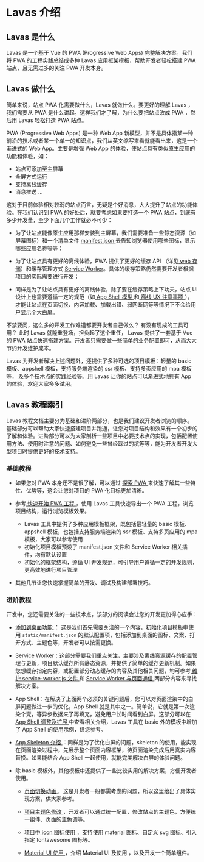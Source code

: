 #  Lavas 介绍

## Lavas 是什么

Lavas 是一个基于 Vue 的 PWA (Progressive Web Apps) 完整解决方案。我们将 PWA 的工程实践总结成多种 Lavas 应用框架模板，帮助开发者轻松搭建 PWA 站点，且无需过多的关注 PWA 开发本身。


## Lavas 做什么

简单来说，站点 PWA 化需要做什么，Lavas 就做什么。要更好的理解 Lavas ，我们需要从 PWA 是什么讲起。这样我们才了解，为什么要把站点改成 PWA ，然后用 Lavas 轻松打造 PWA 站点。

PWA (Progressive Web Apps) 是一种 Web App 新模型，并不是具体指某一种前沿的技术或者某一个单一的知识点，我们从英文缩写来看就能看出来，这是一个渐进式的 Web App。主要是增强 Web App 的体验，使站点具有类似原生应用的功能和体验，如：

- 站点可添加至主屏幕
- 全屏方式运行
- 支持离线缓存
- 消息推送
...

这对于目前体验相对较弱的站点而言，无疑是个好消息，大大提升了站点的功能体验。在我们认识到 PWA 的好处后，就要考虑如果要打造一个 PWA 站点，到底有多少开发量，至少下面几个工作就必不可少：

- 为了让站点能像原生应用那样安装到主屏幕，我们需要准备一些静态资源（如屏幕图标）和一个清单文件 [manifest.json ](https://lavas.baidu.com/doc/engage-retain-users/add-to-home-screen/introduction) 去告知浏览器使用哪些图标，显示哪些应用名称等等；


- 为了让站点具有更好的离线体验，PWA 提供了更好的缓存 API （详见[ web 存储](https://lavas.baidu.com/doc/offline-and-cache-loading/web-storage/overview)）和缓存管理方式 [Service Worker](https://lavas.baidu.com/doc/offline-and-cache-loading/service-worker/service-worker-introduction)。具体的缓存策略仍然需要开发者根据项目的实际需要进行开发；


- 同样是为了让站点具有更好的离线体验，除了要在缓存策略上下功夫，站点 UI 设计上也需要遵循一定的规范（如[ App Shell 模型 ](https://lavas.baidu.com/doc/architecture/the-app-shell-model)和[ 离线 UX 注意事项 ](https://lavas.baidu.com/doc/offline-and-cache-loading/offline-ux-considerations)），才能让站点在页面切换、内容加载、加载出错、弱网断网等等情况下不会给用户显示个大白屏。


不禁要问，这么多的开发工作难道都要开发者自己做么？ 有没有现成的工具可用？ 此时 Lavas 就隆重登场，担负起了这个重任，
Lavas 提供了一套基于 Vue 的 PWA 站点快速搭建方案。开发者只需要做一些简单的业务配置即可，从而大大节约开发维护成本。

Lavas 为开发者解决上述问题外，还提供了多种可选的项目模板：轻量的 basic 模板、appshell 模板，支持服务端渲染的 ssr 模板、支持多页应用的 mpa 模板等， 及多个技术点的实践经验等。用 Lavas 让你的站点可以渐进式地拥有 App 的体验，欢迎大家多多试用。



## Lavas 教程索引

Lavas 教程文档主要分为基础和进阶两部分，也是我们建议开发者浏览的顺序。基础部分可以帮助大家快速搭建项目并跑通，让您对项目结构和效果有一个初步的了解和体验。进阶部分可以为大家剖析一些项目中必要技术点的实现，包括配置使用方法、使用时注意的问题、如何避免一些曾经踩过的坑等等，能为开发者开发大型项目时提供更好的技术支持。

### 基础教程

- 如果您对 PWA 本身还不是很了解，可以通过 [探索 PWA ](https://lavas.baidu.com/guide/vue/doc/vue/foundation/get-start)来快速了解其一些特性、优势等，这会让您对项目的 PWA 化目标更加清晰。


- 参考[ 快速开始 PWA 工程 ](https://lavas.baidu.com/guide/vue/doc/vue/foundation/quick-tour-by-cli)，使用 Lavas 工具快速导出一个 PWA 工程，浏览项目结构，运行浏览模板效果。

    - Lavas 工具中提供了多种应用模板框架，既包括最轻量的 basic 模板、appshell 模板，也包括支持服务端渲染的 ssr 模板、支持多页应用的 mpa 模板，大家可以参考使用
    - 初始化项目模板预设了 manifest.json 文件和 Service Worker 相关插件，均有默认设置
    - 初始化的框架结构，遵循 UI 开发规范，可引导用户遵循一定的开发规则，更高效地进行项目管理


- 其他几节让您快速掌握简单的开发、调试及构建部署技巧。


### 进阶教程

开发中，您还需要关注的一些技术点，该部分的阅读会让您的开发更加得心应手：

- [ 添加到桌面功能 ](https://lavas.baidu.com/doc/engage-retain-users/add-to-home-screen/introduction)： 这是我们首先需要关注的一个内容，初始化项目模板中使用 `static/manifest.json` 的默认配置项，包括添加到桌面的图标、文案、打开方式、主题色等，开发者可以按需更换。


- Service Worker：这部分需要我们重点关注，主要涉及离线资源缓存的配置管理与更新，项目默认缓存所有静态资源，并提供了简单的缓存更新机制。如果您想缓存指定内容，或配置部分动态缓存的内容及其他相关问题，均可参考[ 维护 service-worker.js 文件 ](https://lavas.baidu.com/guide/vue/doc/vue/advanced/service-worker-maintenance) 和 [Service Worker 与页面通信 ](https://lavas.baidu.com/guide/vue/doc/vue/advanced/service-worker-postMessage)两部分内容来寻找解决方案。


- App Shell：在解决了上面两个必须的关键问题后，您可以对页面渲染中的白屏问题做进一步的优化，App Shell 就是其中之一。简单说，它就是第一次渲染个壳，等异步数据来了再填充，避免用户长时间看到白屏。这部分可以在[ App Shell 调整及扩展 ](https://lavas.baidu.com/guide/vue/doc/vue/advanced/define-app-shell)中查看相关介绍，Lavas 工具在 basic 外的模板中增加了 App Shell 的使用示例，供您参考。


- [ App Skeleton 介绍 ](https://lavas.baidu.com/guide/vue/doc/vue/advanced/skeleton)：同样是为了优化白屏的问题，skeleton 的使用，能实现在页面渲染过程中，先展示整个页面内容框架，待页面渲染完成后用真实内容替换。如果能结合 App Shell 一起使用，就能完美解决白屏的体验问题。


- 除 basic 模板外，其他模板中还提供了一些比较实用的解决方案，方便开发者使用。

    - [ 页面切换动画 ](https://lavas.baidu.com/guide/vue/doc/vue/advanced/animation)，这是开发者一般都需考虑的问题，所以这里给出了具体实现方案，供大家参考。

    - [ 项目主题色修改 ](https://lavas.baidu.com/guide/vue/doc/vue/advanced/how-to-change-theme)，开发者可以通过统一配置，修改站点的主题色，方便统一组件、页面的主色调等。

    - [ 项目中 icon 图标使用 ](https://lavas.baidu.com/guide/vue/doc/vue/advanced/how-to-use-icon)，支持使用 material 图标、自定义 svg 图标、引入指定 fontawesome 图标等。

    - [ Material UI 使用 ](https://lavas.baidu.com/guide/vue/doc/vue/advanced/material-ui)，介绍 Material UI 及使用 ，以及开发一个简单组件。





